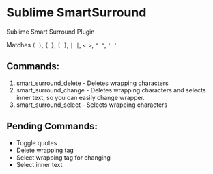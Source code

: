 Sublime SmartSurround
=====================

Sublime Smart Surround Plugin

Matches `( )`, `{ }`, `[ ]`, `| |`, `< >`, `" "`, `' '`

Commands:
---------

1. smart_surround_delete - Deletes wrapping characters
2. smart_surround_change - Deletes wrapping characters and selects inner text, so you can easily change wrapper.
3. smart_surround_select - Selects wrapping characters

Pending Commands:
-----------------

* Toggle quotes
* Delete wrapping tag
* Select wrapping tag for changing
* Select inner text
